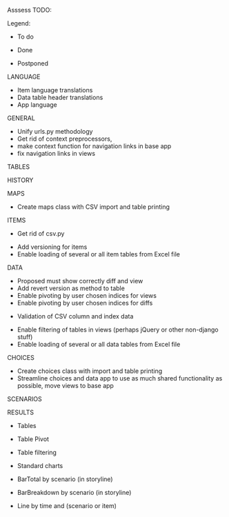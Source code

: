 Asssess TODO:

Legend:
- To do
+ Done
* Postponed

LANGUAGE
- Item language translations
- Data table header translations
- App language 

GENERAL
+ Unify urls.py methodology
+ Get rid of context preprocessors, 
+ make context function for navigation links in base app 
+ fix navigation links in views

TABLES

HISTORY

MAPS
- Create maps class with CSV import and table printing

ITEMS
- Get rid of csv.py
* Add versioning for items
* Enable loading of several or all item tables from Excel file
 
DATA
+ Proposed must show correctly diff and view
+ Add revert version as method to table
+ Enable pivoting by user chosen indices for views
+ Enable pivoting by user chosen indices for diffs 
- Validation of CSV column and index data
* Enable filtering of tables in views (perhaps jQuery or other non-django stuff)
* Enable loading of several or all data tables from Excel file

CHOICES
+ Create choices class with import and table printing
+ Streamline choices and data app to use as much shared functionality as possible, move views to base app

SCENARIOS


RESULTS
- Tables
- Table Pivot 
- Table filtering

- Standard charts
- BarTotal by scenario (in storyline)
- BarBreakdown by scenario (in storyline)
- Line by time and (scenario or item)

